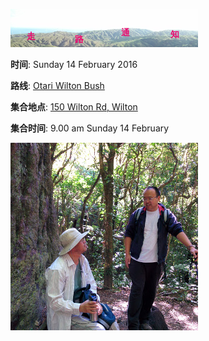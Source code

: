 ![skyline](_images/skyline2.png)


**时间**: Sunday 14 February 2016

**路线**: [Otari Wilton Bush](http://tracks.org.nz/track/show/572)

**集合地点**: [150 Wilton Rd, Wilton](https://goo.gl/maps/NCuJ77Lo1ty)

**集合时间**: 9.00 am Sunday 14 February


![wilton20151227](_images/wilton20151227.jpg)
